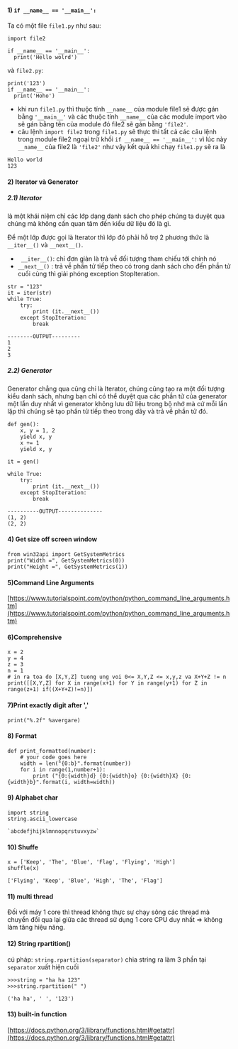 #### 1) `if __name__ == '__main__':`

Ta có một file `file1.py` như sau:
```
import file2

if __name__ == '__main__':
  print('Hello wolrd')
```

và `file2.py`:
```
print('123')
if __name__ == '__main__':
  print('Hoho')
```

- khi run `file1.py` thì thuộc tính `__name__` của module file1 sẽ được gán bằng `'__main__'` và các thuộc tính `__name__` của các module import vào sẽ gán bằng tên của module đó file2 sẽ gán bằng `'file2'`. 
- câu lệnh `import file2` trong `file1.py` sẽ thực thi tất cả các câu lệnh trong module file2 ngoại trừ khối `if __name__ == '__main__':` vì lúc này `__name__` của file2 là `'file2'` như vậy kết quả khi chạy `file1.py` sẽ ra là
```
Hello world
123
```

#### 2) Iterator và Generator
##### 2.1) Iterator 
là một khái niệm chỉ các lớp dạng danh sách cho phép chúng ta duyệt qua chúng mà không cần quan tâm đến kiểu dữ liệu đó là gì.

Để một lớp được gọi là Iterator thì lớp đó phải hỗ trợ 2 phương thức là `__iter__()` và `__next__()`. 
- ` __iter__()`: chỉ đơn giản là trả về đối tượng tham chiếu tới chính nó
- `__next__()` : trả về phần tử tiếp theo có trong danh sách cho đến phần tử cuối cùng thì giải phóng exception StopIteration.

```
str = "123"
it = iter(str)
while True:
    try:
        print (it.__next__())
    except StopIteration:
        break
        
--------OUTPUT---------
1
2
3
```
##### 2.2) Generator 
Generator chẳng qua cũng chỉ là Iterator, chúng cũng tạo ra một đối tượng kiểu danh sách, nhưng bạn chỉ có thể duyệt qua các phần tử của generator một lần duy nhất vì generator không lưu dữ liệu trong bộ nhớ mà cứ mỗi lần lặp thì chúng sẽ tạo phần tử tiếp theo trong dãy và trả về phần tử đó.

```
def gen():
    x, y = 1, 2
    yield x, y
    x += 1
    yield x, y
    
it = gen()

while True:
    try:
        print (it.__next__())
    except StopIteration:
        break
        
----------OUTPUT--------------
(1, 2)
(2, 2)
```

#### 4) Get size off screen window
```
from win32api import GetSystemMetrics
print("Width =", GetSystemMetrics(0))
print("Height =", GetSystemMetrics(1))
```

#### 5)Command Line Arguments
[https://www.tutorialspoint.com/python/python_command_line_arguments.htm](https://www.tutorialspoint.com/python/python_command_line_arguments.htm)

#### 6)Comprehensive
```
x = 2
y = 4
z = 3
n = 1
# in ra toa do [X,Y,Z] tuong ung voi 0<= X,Y,Z <= x,y,z va X+Y+Z != n
print([[X,Y,Z] for X in range(x+1) for Y in range(y+1) for Z in range(z+1) if((X+Y+Z)!=n)])
```

#### 7)Print exactly digit after ','
```
print("%.2f" %avergare)
```

#### 8) Format
```
def print_formatted(number):
    # your code goes here
    width = len("{0:b}".format(number))
    for i in range(1,number+1):
        print ("{0:{width}d} {0:{width}o} {0:{width}X} {0:{width}b}".format(i, width=width))
```

#### 9) Alphabet char
```
import string
string.ascii_lowercase

`abcdefjhijklmnnopqrstuvxyzw`
```

#### 10) Shuffe
```
x = ['Keep', 'The', 'Blue', 'Flag', 'Flying', 'High']
shuffle(x)

['Flying', 'Keep', 'Blue', 'High', 'The', 'Flag']
```

#### 11) multi thread
Đối với máy 1 core thì thread không thực sự chạy sông các thread mà chuyển đổi qua lại giữa các thread sử dụng 1 core CPU duy nhất => không làm tăng hiệu năng.

#### 12) String rpartition()
cú pháp: `string.rpartition(separator)`
chia string ra làm 3 phần tại `separator` xuất hiện cuối
```
>>>string = "ha ha 123"
>>>string.rpartition(" ")

('ha ha', ' ', '123')
```

#### 13) built-in function
[https://docs.python.org/3/library/functions.html#getattr](https://docs.python.org/3/library/functions.html#getattr)
